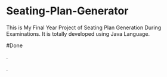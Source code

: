 # Seating-Plan-Generator

This is My Final Year Project of Seating Plan Generation During Examinations. It is totally developed using Java Language.


























#Done
















































































.




































































































































































































































































































































































































































































































.






































